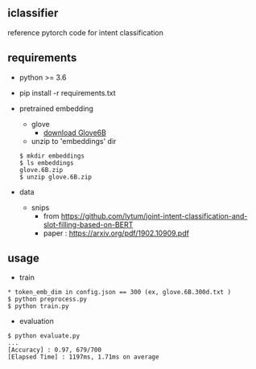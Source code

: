 ## iclassifier

reference pytorch code for intent classification

## requirements

- python >= 3.6

- pip install -r requirements.txt

- pretrained embedding
  - glove
    - [download Glove6B](http://nlp.stanford.edu/data/glove.6B.zip)
  - unzip to 'embeddings' dir
  ```
  $ mkdir embeddings
  $ ls embeddings
  glove.6B.zip
  $ unzip glove.6B.zip 
  ```

- data
  - snips
    - from https://github.com/lytum/joint-intent-classification-and-slot-filling-based-on-BERT
    - paper : https://arxiv.org/pdf/1902.10909.pdf

## usage

- train
```
* token_emb_dim in config.json == 300 (ex, glove.6B.300d.txt )
$ python preprocess.py
$ python train.py
```

- evaluation
```
$ python evaluate.py
...
[Accuracy] : 0.97, 679/700
[Elapsed Time] : 1197ms, 1.71ms on average
```




